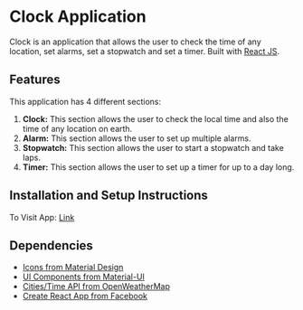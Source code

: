 # Clock Application

Clock is an application that allows the user to check the time of any location, set alarms, set a stopwatch and set a timer. Built with [React JS](https://reactjs.org).

## Features
  This application has 4 different sections:
  1. **Clock:** This section allows the user to check the local time and also the time of any location on earth.
  2. **Alarm:** This section allows the user to set up multiple alarms.
  3. **Stopwatch:** This section allows the user to start a stopwatch and take laps.
  4. **Timer:** This section allows the user to set up a timer for up to a day long.

## Installation and Setup Instructions

To Visit App:
  [Link](https://davidscicluna.github.io/react-clock/#/)

## Dependencies
  * [Icons from Material Design](https://material.io/resources/icons/)
  * [UI Components from Material-UI](https://material-ui.com)
  * [Cities/Time API from OpenWeatherMap](https://openweathermap.org)
  * [Create React App from Facebook](https://create-react-app.dev)
